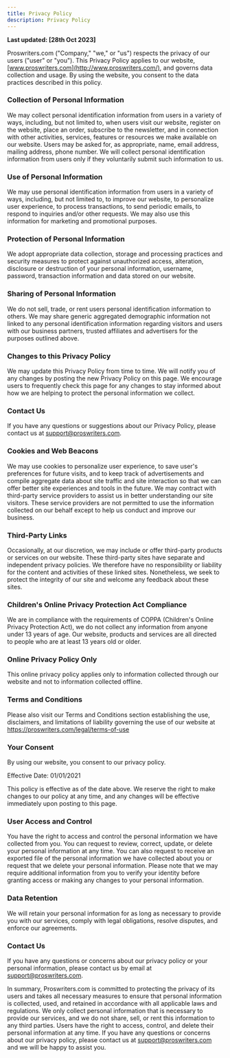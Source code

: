 ```yaml
---
title: Privacy Policy
description: Privacy Policy
---
```


**Last updated: [28th Oct 2023]**

Proswriters.com ("Company," "we," or "us") respects the privacy of our users ("user" or "you"). This Privacy Policy applies to our website,[www.proswriters.com](http://www.proswriters.com/), and governs data collection and usage. By using the website, you consent to the data practices described in this policy.

### **Collection of Personal Information**

We may collect personal identification information from users in a variety of ways, including, but not limited to, when users visit our website, register on the website, place an order, subscribe to the newsletter, and in connection with other activities, services, features or resources we make available on our website. Users may be asked for, as appropriate, name, email address, mailing address, phone number. We will collect personal identification information from users only if they voluntarily submit such information to us.

### Use of Personal Information

We may use personal identification information from users in a variety of ways, including, but not limited to, to improve our website, to personalize user experience, to process transactions, to send periodic emails, to respond to inquiries and/or other requests. We may also use this information for marketing and promotional purposes.

### Protection of Personal Information

We adopt appropriate data collection, storage and processing practices and security measures to protect against unauthorized access, alteration, disclosure or destruction of your personal information, username, password, transaction information and data stored on our website.

### Sharing of Personal Information

We do not sell, trade, or rent users personal identification information to others. We may share generic aggregated demographic information not linked to any personal identification information regarding visitors and users with our business partners, trusted affiliates and advertisers for the purposes outlined above.

### Changes to this Privacy Policy

We may update this Privacy Policy from time to time. We will notify you of any changes by posting the new Privacy Policy on this page. We encourage users to frequently check this page for any changes to stay informed about how we are helping to protect the personal information we collect.

### Contact Us

If you have any questions or suggestions about our Privacy Policy, please contact us at support@proswriters.com.

### Cookies and Web Beacons

We may use cookies to personalize user experience, to save user's preferences for future visits, and to keep track of advertisements and compile aggregate data about site traffic and site interaction so that we can offer better site experiences and tools in the future. We may contract with third-party service providers to assist us in better understanding our site visitors. These service providers are not permitted to use the information collected on our behalf except to help us conduct and improve our business.

### Third-Party Links

Occasionally, at our discretion, we may include or offer third-party products or services on our website. These third-party sites have separate and independent privacy policies. We therefore have no responsibility or liability for the content and activities of these linked sites. Nonetheless, we seek to protect the integrity of our site and welcome any feedback about these sites.

### Children's Online Privacy Protection Act Compliance

We are in compliance with the requirements of COPPA (Children's Online Privacy Protection Act), we do not collect any information from anyone under 13 years of age. Our website, products and services are all directed to people who are at least 13 years old or older.

### Online Privacy Policy Only

This online privacy policy applies only to information collected through our website and not to information collected offline.

### Terms and Conditions

Please also visit our Terms and Conditions section establishing the use, disclaimers, and limitations of liability governing the use of our website at https://proswriters.com/legal/terms-of-use

### Your Consent

By using our website, you consent to our privacy policy.

Effective Date: 01/01/2021

This policy is effective as of the date above. We reserve the right to make changes to our policy at any time, and any changes will be effective immediately upon posting to this page.

### User Access and Control

You have the right to access and control the personal information we have collected from you. You can request to review, correct, update, or delete your personal information at any time. You can also request to receive an exported file of the personal information we have collected about you or request that we delete your personal information. Please note that we may require additional information from you to verify your identity before granting access or making any changes to your personal information.

### Data Retention

We will retain your personal information for as long as necessary to provide you with our services, comply with legal obligations, resolve disputes, and enforce our agreements.

### Contact Us

If you have any questions or concerns about our privacy policy or your personal information, please contact us by email at support@proswriters.com.

In summary, Proswriters.com is committed to protecting the privacy of its users and takes all necessary measures to ensure that personal information is collected, used, and retained in accordance with all applicable laws and regulations. We only collect personal information that is necessary to provide our services, and we do not share, sell, or rent this information to any third parties. Users have the right to access, control, and delete their personal information at any time. If you have any questions or concerns about our privacy policy, please contact us at support@proswriters.com and we will be happy to assist you.

